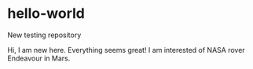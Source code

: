 # hello-world
New testing repository

Hi, I am new here. Everything seems great!
I am interested of NASA rover Endeavour in Mars.
